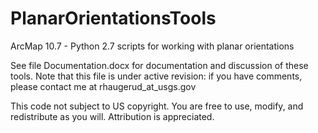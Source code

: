 # PlanarOrientationsTools
ArcMap 10.7 - Python 2.7 scripts for working with planar orientations

See file Documentation.docx for documentation and discussion of these tools.  Note that this file is under active revision: if you have comments, please contact me at rhaugerud_at_usgs.gov

This code not subject to US copyright. You are free to use, modify, and redistribute as you will. Attribution is appreciated. 
